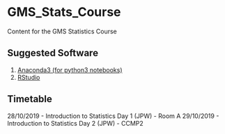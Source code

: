 # GMS_Stats_Course
Content for the GMS Statistics Course

Suggested Software
----------------------
1. [Anaconda3 (for python3 notebooks)](https://www.anaconda.com/download/)
2. [RStudio](https://www.rstudio.com/)

Timetable
---------
28/10/2019 - Introduction to Statistics Day 1 (JPW) - Room A
29/10/2019 - Introduction to Statistics Day 2 (JPW) - CCMP2
